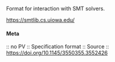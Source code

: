 Format for interaction with SMT solvers.

https://smtlib.cs.uiowa.edu/

#### Meta
:: no PV
:: Specification format
:: Source :: https://doi.org/10.1145/3550355.3552426